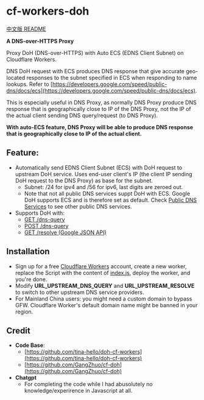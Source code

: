 # cf-workers-doh

[中文版 README ](https://github.com/simplerick-simplefun/cf-workers-doh/blob/main/README-CN.md)

**A DNS-over-HTTPS Proxy**

Proxy DoH (DNS-over-HTTPS) with Auto ECS (EDNS Client Subnet) on Cloudflare Workers.

DNS DoH request with ECS produces DNS response that give accurate geo-located responses to the subnet specified in ECS when responding to name lookups. Refer to [https://developers.google.com/speed/public-dns/docs/ecs](https://developers.google.com/speed/public-dns/docs/ecs).

This is especially useful in DNS Proxy, as normally DNS Proxy produce DNS response that is geographically close to IP of the DNS Proxy, not the IP of the actual client sending DNS query/request (to DNS Proxy).

**With auto-ECS feature, DNS Proxy will be able to produce DNS response that is geographically close to IP of the actual client.**

## Feature:
- Automatically send EDNS Client Subnet (ECS) with DoH request to upstream DoH service. Uses end-user client's IP (the client IP sending DoH request to the DNS Proxy) as base for the subnet.
  - Subnet: /24 for ipv4 and /56 for ipv6, last digits are zeroed out.
  - Note that not all public DNS services suppt DoH with ECS. Google DoH supports ECS and is therefore set as default. Check [Public DNS Services](https://github.com/curl/curl/wiki/DNS-over-HTTPS) to see other public DNS services.
- Supports DoH with:
  - [GET /dns-query](https://developers.google.com/speed/public-dns/docs/doh#methods)
  - [POST /dns-query](https://developers.google.com/speed/public-dns/docs/doh#methods)
  - [GET /resolve (Google JSON API)](https://developers.google.com/speed/public-dns/docs/doh/json)
## Installation
- Sign up for a free [Cloudflare Workers](https://workers.cloudflare.com/) account, create a new worker, replace the Script with the content of [index.js](/index.js), deploy the worker, and you're done.
- Modify **URL_UPSTREAM_DNS_QUERY** and **URL_UPSTREAM_RESOLVE** to switch to other upstream DNS service providers.
- For Mainland China users: you might need a custom domain to bypass GFW. Cloudflare Worker's default domain name might be banned in your region. 
## Credit
- **Code Base**:
  - [https://github.com/tina-hello/doh-cf-workers](https://github.com/tina-hello/doh-cf-workers)
  - [https://github.com/GangZhuo/cf-doh](https://github.com/GangZhuo/cf-doh)
- **Chatgpt**
  - For completing the code while I had abusolutely no knowledge/experirence in Javascript at all.
